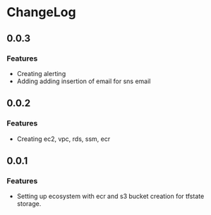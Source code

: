 # ChangeLog

## 0.0.3

### Features

* Creating alerting
* Adding adding insertion of email for sns email

## 0.0.2

### Features

* Creating ec2, vpc, rds, ssm, ecr

## 0.0.1

### Features

* Setting up ecosystem with ecr and s3 bucket creation for tfstate storage.

